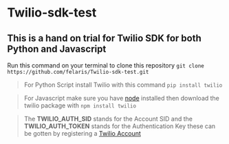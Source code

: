 # Twilio-sdk-test

## This is a hand on trial for Twilio SDK for both Python and Javascript 
Run this command on your terminal to clone this repository `git clone https://github.com/felaris/Twilio-sdk-test.git`
> For Python Script install Twilio with this command
 `pip install twilio`
 

 > For Javascript make sure you have [node](https://nodejs.org/en/) installed then download the twilio package with 
 `npm install twilio`
 
 
 > The <b>TWILIO_AUTH_SID</b> stands for the Account SID and the <b>TWILIO_AUTH_TOKEN</b> stands for the Authentication Key these can be gotten by registering a [Twilio Account](https://www.twilio.com/try-twilio)
